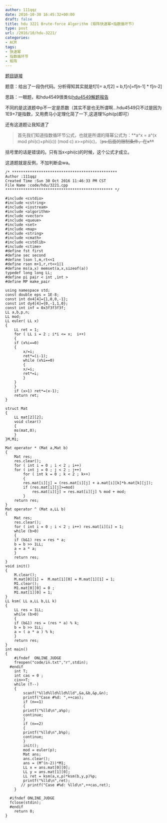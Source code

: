 ```yaml
---
author: 111qqz
date: 2016-10-30 16:45:32+00:00
draft: false
title: hdu 3221 Brute-force Algorithm (矩阵快速幂+指数循环节)
type: post
url: /2016/10/hdu-3221/
categories:
- ACM
tags:
- 快速幂
- 指数循环节
- 矩阵
---
```


[题目链接](http://acm.hdu.edu.cn/showproblem.php?pid=3221)



题意：给出了一段伪代码。分析得知其实就是f[1]= a,f[2] = b,f[n]=f[n-1] * f[n-2]

思路：一眼题，和hdu4549很类似[hdu4549解题报告](https://111qqz.com/wordpress/2016/10/hdu4549/)

不同的是这道题中p不一定是质数（其实不是也无所谓啊...hdu4549只不过是因为1E9+7是指数，又用费马小定理化简了一下,这道理%phi(p)即可）

还有这道题让我知道了


<blockquote>首先我们知道指数循环节公式，也就是所谓的降幂公式为：**a^x = a^(x mod phi(c)+phi(c)) (mod c) x>=phi(c)，（<del>ps:后面的限制条件，在x<phi(c)的时候，该式子依然正确，只不过增加了运算复杂度。。。？ 存疑）</del>**</blockquote>


括号里的话是错误的。只有当x<phi(c)的时候，这个公式才成立。

这道题就是反例，不加判断会wa。

    
    /* ***********************************************
    Author :111qqz
    Created Time :Sun 30 Oct 2016 11:46:33 PM CST
    File Name :code/hdu/3221.cpp
    ************************************************ */
    
    #include <cstdio>
    #include <cstring>
    #include <iostream>
    #include <algorithm>
    #include <vector>
    #include <queue>
    #include <set>
    #include <map>
    #include <string>
    #include <cmath>
    #include <cstdlib>
    #include <ctime>
    #define fst first
    #define sec second
    #define lson l,m,rt<<1
    #define rson m+1,r,rt<<1|1
    #define ms(a,x) memset(a,x,sizeof(a))
    typedef long long LL;
    #define pi pair < int ,int >
    #define MP make_pair
    
    using namespace std;
    const double eps = 1E-8;
    const int dx4[4]={1,0,0,-1};
    const int dy4[4]={0,-1,1,0};
    const int inf = 0x3f3f3f3f;
    LL a,b,p,n;
    LL mod;
    LL euler( LL x)
    {
        LL ret = 1;
        for ( LL i = 2 ; i*i <= x;  i++)
        {
    	if (x%i==0)
    	{
    	    x/=i;
    	    ret*=(i-1);
    	    while (x%i==0)
    	    {
    		x/=i;
    		ret*=i;
    	    }
    	}
        }
        if (x>1) ret*=(x-1);
        return ret;
    }
    
    struct Mat
    {
        LL mat[2][2];
        void clear()
        {
    	ms(mat,0);
        }
    }M,M1;
    
    Mat operator * (Mat a,Mat b)
    {
        Mat res;
        res.clear();
        for ( int i = 0 ; i < 2 ; i++)
    	for ( int j = 0 ; j < 2 ; j++)
    	    for ( int k = 0 ; k < 2 ; k++)
    	    {
    		res.mat[i][j] = (res.mat[i][j] + a.mat[i][k]*b.mat[k][j]);
    		if (res.mat[i][j]>=mod)
    		    res.mat[i][j] = res.mat[i][j] % mod + mod;
    	    }
        return res;
    }
    Mat operator ^ (Mat a,LL b)
    {
        Mat res;
        res.clear();
        for ( int i = 0 ; i < 2 ; i++) res.mat[i][i] = 1;
        while (b>0)
        {
    	if (b&1) res = res * a;
    	b = b >> 1LL;
    	a = a * a;
        }
        return res;
    }
    void init()
    {
        M.clear();
        M.mat[0][1] =  M.mat[1][0] = M.mat[1][1] = 1;
        M1.clear();
        M1.mat[0][0] = 0 ;
        M1.mat[1][0] = 1;
    }
    LL ksm( LL a,LL b,LL k)
    {
        LL res = 1LL;
        while (b>0)
        {
    	if (b&1) res = (res * a) % k;
    	b = b >> 1LL;
    	a = ( a * a ) % k;
        }
        return res;
    }
    int main()
    {
    	#ifndef  ONLINE_JUDGE 
    	freopen("code/in.txt","r",stdin);
      #endif
    	int T;
    	int cas = 0 ;
    	cin>>T;
    	while (T--)
    	{
    	    scanf("%lld%lld%lld%lld",&a,&b,&p,&n);
    	    printf("Case #%d: ",++cas);
    	    if (n==1)
    	    {
    		printf("%lld\n",a%p);
    		continue;
    	    }
    	    if (n==2)
    	    {
    		printf("%lld\n",b%p);
    		continue;
    	    }
    	    init();
    	    mod = euler(p);
    	    Mat ans;
    	    ans.clear();
    	    ans = (M^(n-2))*M1;
    	    LL x = ans.mat[0][0];
    	    LL y = ans.mat[1][0];
    	    LL ret = ksm(a,x,p)*ksm(b,y,p)%p;
    	    printf("%lld\n",ret);
    	   // printf("Case #%d: %lld\n",++cas,ret);
    	}
    
      #ifndef ONLINE_JUDGE  
      fclose(stdin);
      #endif
        return 0;
    }
    







